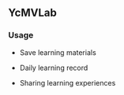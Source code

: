 ## YcMVLab

### Usage

* Save learning materials

* Daily learning record

* Sharing learning experiences
